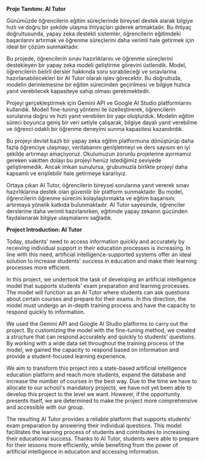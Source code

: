 **Proje Tanıtımı: AI Tutor**

Günümüzde öğrencilerin eğitim süreçlerinde bireysel destek alarak bilgiye hızlı ve doğru bir şekilde ulaşma ihtiyaçları giderek artmaktadır. Bu ihtiyaç doğrultusunda, yapay zeka destekli sistemler, öğrencilerin eğitimdeki başarılarını artırmak ve öğrenme süreçlerini daha verimli hale getirmek için ideal bir çözüm sunmaktadır.

Bu projede, öğrencilerin sınav hazırlıklarını ve öğrenme süreçlerini destekleyen bir yapay zeka modeli geliştirme görevini üstlendik. Model, öğrencilerin belirli dersler hakkında soru sorabileceği ve sınavlarına hazırlanabilecekleri bir AI Tutor olarak işlev görecektir. Bu doğrultuda, modelin derinlemesine bir eğitim sürecinden geçirilmesi ve bilgiye hızlıca yanıt verebilecek kapasiteye sahip olması gerekmektedir.

Projeyi gerçekleştirmek için Gemini API ve Google AI Studio platformlarını kullandık. Modeli fine-tuning yöntemi ile özelleştirerek, öğrencilerin sorularına doğru ve hızlı yanıt verebilen bir yapı oluşturduk. Modelin eğitim süreci boyunca geniş bir veri setiyle çalışarak, bilgiye dayalı yanıt verebilme ve öğrenci odaklı bir öğrenme deneyimi sunma kapasitesi kazandırdık.

Bu projeyi devlet bazlı bir yapay zeka eğitim platformuna dönüştürüp daha fazla öğrenciye ulaşmayı, veritabanını genişletmeyi ve ders sayısını en iyi şekilde artırmayı amaçlıyoruz. Okulumuzun zorunlu projelerine ayırmamız gereken vakitten dolayı bu projeyi henüz istediğimiz seviyede geliştiremedik. Ancak imkan sunulursa, grubumuzla birlikte projeyi daha kapsamlı ve erişilebilir hale getirmeye kararlıyız.

Ortaya çıkan AI Tutor, öğrencilerin bireysel sorularına yanıt vererek sınav hazırlıklarına destek olan güvenilir bir platform sunmaktadır. Bu model, öğrencilerin öğrenme sürecini kolaylaştırmakta ve eğitim başarısını artırmaya yönelik katkıda bulunmaktadır. AI Tutor sayesinde, öğrenciler derslerine daha verimli hazırlanırken, eğitimde yapay zekanın gücünden faydalanarak bilgiye ulaşmalarını sağladık.


**Project Introduction: AI Tutor**

Today, students' need to access information quickly and accurately by receiving individual support in their education processes is increasing. In line with this need, artificial intelligence-supported systems offer an ideal solution to increase students' success in education and make their learning processes more efficient.

In this project, we undertook the task of developing an artificial intelligence model that supports students' exam preparation and learning processes. The model will function as an AI Tutor where students can ask questions about certain courses and prepare for their exams. In this direction, the model must undergo an in-depth training process and have the capacity to respond quickly to information.

We used the Gemini API and Google AI Studio platforms to carry out the project. By customizing the model with the fine-tuning method, we created a structure that can respond accurately and quickly to students' questions. By working with a wide data set throughout the training process of the model, we gained the capacity to respond based on information and provide a student-focused learning experience.

We aim to transform this project into a state-based artificial intelligence education platform and reach more students, expand the database and increase the number of courses in the best way. Due to the time we have to allocate to our school's mandatory projects, we have not yet been able to develop this project to the level we want. However, if the opportunity presents itself, we are determined to make the project more comprehensive and accessible with our group.

The resulting AI Tutor provides a reliable platform that supports students' exam preparation by answering their individual questions. This model facilitates the learning process of students and contributes to increasing their educational success. Thanks to AI Tutor, students were able to prepare for their lessons more efficiently, while benefiting from the power of artificial intelligence in education and accessing information.
